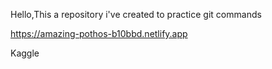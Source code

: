Hello,This a repository i've created to practice git commands

https://amazing-pothos-b10bbd.netlify.app

Kaggle


